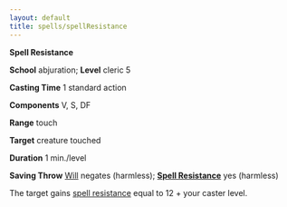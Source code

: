 ```yaml
---
layout: default
title: spells/spellResistance
---
```

 **Spell Resistance**

**School** abjuration; **Level** cleric 5

**Casting Time** 1 standard action

**Components** V, S, DF

**Range** touch

**Target** creature touched

**Duration** 1 min./level

**Saving Throw** [Will](../combat#_will) negates (harmless); **[Spell Resistance](../glossary#_spell-resistance)** yes (harmless)

The target gains [spell resistance](../glossary#_spell-resistance) equal to 12 + your caster level.

